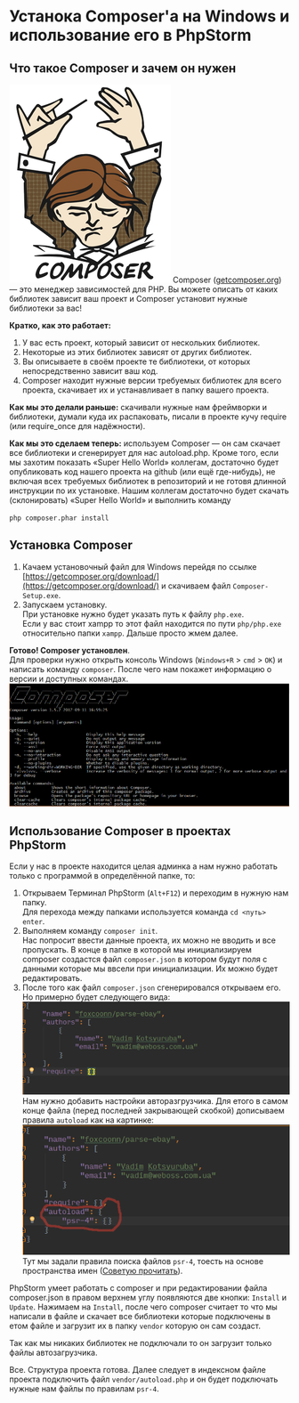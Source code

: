 # Устанока Composer'a на Windows и использование его в PhpStorm

## Что такое Composer и зачем он нужен

![Логотип Composer](Files\installComposerForWindows/composer-logo.png) Composer ([getcomposer.org](getcomposer.org)) — это менеджер зависимостей для PHP. Вы можете описать от каких библиотек зависит ваш проект и Composer установит нужные библиотеки за вас!  

**Кратко, как это работает:**  
1. У вас есть проект, который зависит от нескольких библиотек.
2. Некоторые из этих библиотек зависят от других библиотек.
3. Вы описываете в своём проекте те библиотеки, от которых непосредственно зависит ваш код.
4. Composer находит нужные версии требуемых библиотек для всего проекта, скачивает их и устанавливает в папку вашего проекта. 

**Как мы это делали раньше:** скачивали нужные нам фреймворки и библиотеки, думали куда их распаковать, писали в проекте кучу require (или require_once для надёжности).  

**Как мы это сделаем теперь:** используем Composer — он сам скачает все библиотеки и сгенерирует для нас autoload.php. Кроме того, если мы захотим показать «Super Hello World» коллегам, достаточно будет опубликовать код нашего проекта на github (или ещё где-нибудь), не включая всех требуемых библиотек в репозиторий и не готовя длинной инструкции по их установке. Нашим коллегам достаточно будет скачать (склонировать) «Super Hello World» и выполнить команду  

`php composer.phar install`  

## Установка Composer  

1. Качаем установочный файл для Windows перейдя по ссылке [https://getcomposer.org/download/](https://getcomposer.org/download/) и скачиваем файл `Composer-Setup.exe`.
2. Запускаем установку.  
    При установке нужно будет указать путь к файлу `php.exe`.  
    Если у вас стоит xampp то этот файл находится по пути `php/php.exe` относительно папки `xampp`. Дальше просто жмем далее.  

**Готово! Composer установлен**.  
Для проверки нужно открыть консоль Windows (`Windows+R` > `cmd` > `OK`) и написать команду `composer`. После чего нам покажет информацию о версии и доступных командах.  
![Информация о composer](Files\installComposerForWindows/composer-info.png)  

## Использование Composer в проектах PhpStorm  

Если у нас в проекте находится целая админка а нам нужно работать только с программой в определённой папке, то:  

 1. Открываем Терминал PhpStorm (`Alt+F12`) и переходим в нужную нам папку.  
    Для перехода между папками используется команда `cd <путь>` `enter`.
 2. Выполняем команду `composer init`.  
    Нас попросит ввести данные проекта, их можно не вводить и все пропускать. В конце в папке в которой мы инициализируем composer создастся файл `composer.json` в котором будут поля с данными которые мы ввсели при инициализации. Их можно будет редактировать.
3. После того как файл `composer.json` сгенерировался открываем его.  
    Но примерно будет следующего вида:  
![Файл composer.json по умолчанию](Files\installComposerForWindows/composerjson-default.png)  
Нам нужно добавить настройки авторазгрузчика. Для етого в самом конце файла (перед последней закрывающей скобкой) дописываем правила `autoload` как на картинке:  
![Файл composer.json с минимальными настройками автозагрузчика](Files\installComposerForWindows/composerjson-autoload.png)  
Тут мы задали правила поиска файлов `psr-4`, тоесть на основе пространства имен ([Советую прочитать](https://github.com/codedokode/pasta/blob/master/php/autoload.md)).  

PhpStorm умеет работать с composer и при редактировании файла composer.json в правом верхнем углу появляются две кнопки: `Install` и `Update`. Нажимаем на `Install`, после чего composer считает то что мы написали в файле и скачает все библиотеки которые подключены в етом файле и загрузит их в папку `vendor` которую он сам создаст.  

Так как мы никаких библиотек не подключали то он загрузит только файлы автозагрузчика.  

Все. Структура проекта готова. Далее следует в индексном файле проекта подключить файл `vendor/autoload.php` и он будет подключать нужные нам файлы по правилам `psr-4`.